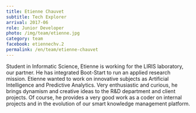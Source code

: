 ```yaml
---
title: Etienne Chauvet
subtitle: Tech Explorer
arrival: 2017-06
role: Junior Developer
photo: /img/team/etienne.jpg
category: team
facebook: etiennechv.2
permalink: /en/team/etienne-chauvet
---
```

Student in Informatic Science, Etienne is working for the LIRIS laboratory, our partner. He has integrated Boot-Start to run an applied research mission. Etienne wanted to work on innovative subjects as Artificial Intelligence and Predictive Analytics. Very enthusiastic and curious, he brings dynamism and creative ideas to the R&D department and client projects. Of course, he provides a very good work as a coder on internal projects and in the evolution of our smart knowledge management platform.